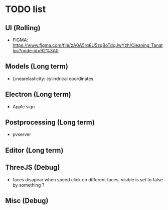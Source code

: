 # TODO list

## UI (Rolling)

- FIGMA: https://www.figma.com/file/zA0A5rq8U5zqBoTdqJwYzh/Cleaning_Tanatloc?node-id=92%3A0

## Models (Long term)

- Linearelasticity: cylindrical coordinates

## Electron (Long term)

- Apple sign

## Postprocessing (Long term)

- pvserver

## Editor (Long term)

## ThreeJS (Debug)

- faces disapear when speed click on different faces, visible is set to false by something ?

## Misc (Debug)
